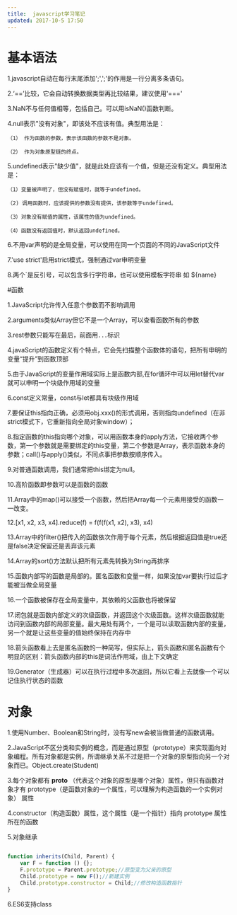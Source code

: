 ```yaml
---
title:	javascript学习笔记
updated: 2017-10-5 17:50
---
```

# 基本语法

1.javascript自动在每行末尾添加';',';'的作用是一行分离多条语句。

2.‘==’比较，它会自动转换数据类型再比较结果，建议使用'==='

3.NaN不与任何值相等，包括自己。可以用isNaN()函数判断。

4.null表示"没有对象"，即该处不应该有值。典型用法是：

`（1） 作为函数的参数，表示该函数的参数不是对象。	`
	
`（2） 作为对象原型链的终点。`

5.undefined表示"缺少值"，就是此处应该有一个值，但是还没有定义。典型用法是：

`（1）变量被声明了，但没有赋值时，就等于undefined。`

`（2) 调用函数时，应该提供的参数没有提供，该参数等于undefined。`

`（3）对象没有赋值的属性，该属性的值为undefined。`

`（4）函数没有返回值时，默认返回undefined。`

6.不用var声明的是全局变量，可以使用在同一个页面的不同的JavaScript文件

7.'use strict'启用strict模式，强制通过var申明变量

8.两个`是反引号，可以包含多行字符串，也可以使用模板字符串 如 ${name}

#函数

1.JavaScript允许传入任意个参数而不影响调用

2.arguments类似Array但它不是一个Array，可以查看函数所有的参数

3.rest参数只能写在最后，前面用`...`标识

4.javaScript的函数定义有个特点，它会先扫描整个函数体的语句，把所有申明的变量“提升”到函数顶部

5.由于JavaScript的变量作用域实际上是函数内部,在for循环中可以用let替代var就可以申明一个块级作用域的变量

6.const定义常量，const与let都具有块级作用域

7.要保证this指向正确，必须用obj.xxx()的形式调用，否则指向undefined（在非strict模式下，它重新指向全局对象window）；

8.指定函数的this指向哪个对象，可以用函数本身的apply方法，它接收两个参数，第一个参数就是需要绑定的this变量，第二个参数是Array，表示函数本身的参数；call()与apply()类似，不同点事把参数按顺序传入。

9.对普通函数调用，我们通常把this绑定为null。

10.高阶函数即参数可以是函数的函数

11.Array中的map()可以接受一个函数，然后把Array每一个元素用接受的函数一一改变。

12.[x1, x2, x3, x4].reduce(f) = f(f(f(x1, x2), x3), x4)

13.Array中的filter()把传入的函数依次作用于每个元素，然后根据返回值是true还是false决定保留还是丢弃该元素

14.Array的sort()方法默认把所有元素先转换为String再排序

15.函数内部写的函数是局部的。匿名函数和变量一样，如果没加var要执行过后才能被当做全局变量

16.一个函数被保存在全局变量中，其依赖的父函数也将被保留

17.闭包就是函数内部定义的次级函数，并返回这个次级函数。这样次级函数就能访问到函数内部的局部变量。最大用处有两个，一个是可以读取函数内部的变量，另一个就是让这些变量的值始终保持在内存中

18.箭头函数看上去是匿名函数的一种简写，但实际上，箭头函数和匿名函数有个明显的区别：箭头函数内部的this是词法作用域，由上下文确定

19.Generator（生成器）可以在执行过程中多次返回，所以它看上去就像一个可以记住执行状态的函数

# 对象

1.使用Number、Boolean和String时，没有写new会被当做普通的函数调用。

2.JavaScript不区分类和实例的概念，而是通过原型（prototype）来实现面向对象编程。所有对象都是实例，所谓继承关系不过是把一个对象的原型指向另一个对象而已。Object.create(Student)

3.每个对象都有 __proto__ （代表这个对象的原型是哪个对象）属性，但只有函数对象才有 prototype（是函数对象的一个属性，可以理解为构造函数的一个实例对象） 属性

4.constructor（构造函数）属性，这个属性（是一个指针）指向 prototype 属性所在的函数

5.对象继承

```javascript

function inherits(Child, Parent) {
    var F = function () {};
    F.prototype = Parent.prototype;//原型变为父亲的原型
    Child.prototype = new F();//新建实例
    Child.prototype.constructor = Child;//修改构造函数指针
}
```

6.ES6支持class